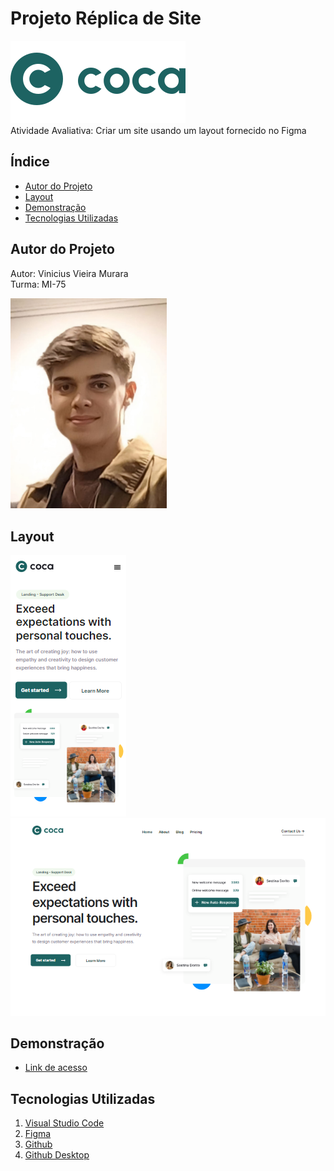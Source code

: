 # Projeto Réplica de Site
![Logo](./img/Logo-2.svg)<br>
Atividade Avaliativa: Criar um site usando um layout fornecido no Figma

## Índice
- <a href="#autor-do-projeto">Autor do Projeto</a>
- <a href="#layout">Layout</a>
- <a href="#demonstração">Demonstração</a>
- <a href="#tecnologias-utilizadas">Tecnologias Utilizadas</a>

## Autor do Projeto
Autor: Vinicius Vieira Murara<br>
Turma: MI-75

<img style="width: 250px" src="./img/autor.jpeg">

## Layout
![tela-mobile](./img/TelaMobile2.png)
![tela-desktop](./img/TelaDesktop.png)

## Demonstração
- [Link de acesso](https://site-coca.vercel.app/)

## Tecnologias Utilizadas
1. [Visual Studio Code](https://code.visualstudio.com/)
2. [Figma](https://www.figma.com/pt-br/)
3. [Github](https://github.com/)
4. [Github Desktop](https://github.com/apps/desktop)